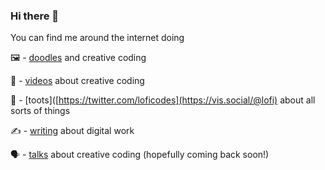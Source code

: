### Hi there 👋

<!--
**davidfitzgibbon/davidfitzgibbon** is a ✨ _special_ ✨ repository because its `README.md` (this file) appears on your GitHub profile.

Here are some ideas to get you started:

- 🔭 I’m currently working on ...
- 🌱 I’m currently learning ...
- 👯 I’m looking to collaborate on ...
- 🤔 I’m looking for help with ...
- 💬 Ask me about ...
- 📫 How to reach me: ...
- 😄 Pronouns: ...
- ⚡ Fun fact: ...
-->

You can find me around the internet doing

🖼 - [doodles](https://lofi.codes/doodles/) and creative coding

🎥 -  [videos](https://www.youtube.com/channel/UCfZSZg1IOi6vRkCZ_azrG0w) about creative coding

🦣 -  [toots]([https://twitter.com/loficodes](https://vis.social/@lofi) about all sorts of things

✍️ - [writing](https://lofi.codes/articles) about digital work

🗣 - [talks](https://lofi.codes/talks) about creative coding (hopefully coming back soon!)
